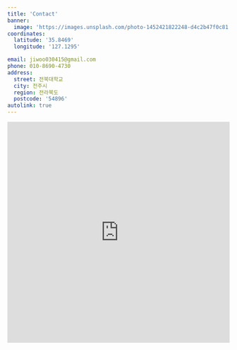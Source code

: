 ```yaml
---
title: 'Contact'
banner:
  image: 'https://images.unsplash.com/photo-1452421822248-d4c2b47f0c81'
coordinates:
  latitude: '35.8469'
  longitude: '127.1295'

email: jiwoo030415@gmail.com
phone: 010-8690-4730
address:
  street: 전북대학교 
  city: 전주시
  region: 전라북도
  postcode: '54896'
autolink: true
---
```


<iframe 
    width="100%" 
    height="500" 
    frameborder="0" 
    scrolling="no" 
    src="https://www.openstreetmap.org/export/embed.html?bbox=127.1255%2C35.8464%2C127.1335%2C35.8474&layer=mapnik&marker=35.8469%2C127.1295">
</iframe>
